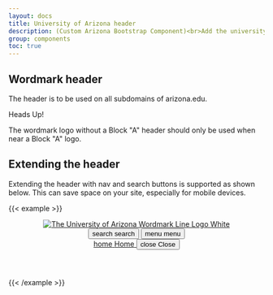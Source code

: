 ```yaml
---
layout: docs
title: University of Arizona header
description: (Custom Arizona Bootstrap Component)<br>Add the university wordmark header to a site.
group: components
toc: true
---
```


## Wordmark header

The header is to be used on all subdomains of arizona.edu.

<div class="alert alert-warning" role="alert">
  <p class="h4 alert-heading mt-0">Heads Up!</p>
  <p class="mb-0">The wordmark logo without a Block "A" header should only be used when near a Block "A" logo.</p>
</div>

## Extending the header

Extending the header with nav and search buttons is supported as shown below. This can save space on your site, especially for mobile devices.

{{< example >}}
<header class="bg-red arizona-header" id="header_arizona" role="banner">
  <div class="container">
    <div class="row">
      <a class="arizona-logo" href="https://www.arizona.edu" title="The University of Arizona homepage">
        <img class="arizona-line-logo" alt="The University of Arizona Wordmark Line Logo White" src="https://cdn.digital.arizona.edu/logos/v1.0.0/ua_wordmark_line_logo_white_rgb.min.svg" fetchpriority="high" />
      </a>
    </div>
  </div>
  <div class="redbar-buttons d-lg-none">
    <button data-toggle="offcanvas" type="button" data-target="#azMobileNavDemo" aria-controls="azMobileNavDemo" class="btn btn-redbar" id="jsAzSearch">
      <span aria-hidden="true" class="icon material-icons-sharp"> search </span>
      <span class="icon-text"> search </span>
    </button>
    <button data-toggle="offcanvas" type="button" data-target="#azMobileNavDemo" aria-controls="azMobileNavDemo" class="btn btn-redbar">
      <span aria-hidden="true" class="icon material-icons-sharp"> menu </span>
      <span class="icon-text"> menu </span>
    </button>
    <nav class="navbar-offcanvas mw-100 w-100 bg-white d-flex d-lg-none" id="azMobileNavDemo">
      <div class="navbar-offcanvas-header mb-2">
        <div class="bg-chili d-flex justify-content-between align-items-center">
          <a href="/" class="btn btn-menu-offcanvas-nav btn-red d-flex flex-column justify-content-center navbar-offcanvas-home">
            <span aria-hidden="true" class="material-icons-sharp">home</span>
            <span>Home</span>
          </a>
          <button data-toggle="offcanvas" data-target="#azMobileNavDemo" aria-controls="azMobileNavDemo" class="btn btn-menu-offcanvas-nav btn-red d-flex flex-column justify-content-center navbar-offcanvas-home">
            <span aria-hidden="true" class="material-icons-sharp mx-auto">close</span>
            <span class="mx-auto">Close</span>
          </button>
        </div>
      </div>
    </nav>
  </div>
</header>
{{< /example >}}
